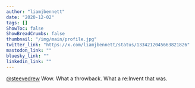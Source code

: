 ```yaml
---
author: "liamjbennett"
date: "2020-12-02"
tags: []
ShowToc: false
ShowBreadCrumbs: false
thumbnail: "/img/main/profile.jpg"
twitter_link: "https://x.com/liamjbennett/status/1334212045663821826"
mastodon_link: ""
bluesky_link: ""
linkedin_link: ""
---
```


[@steevedrew](https://x.com/steevedrew) Wow. What a throwback. What a re:Invent that was.


